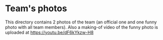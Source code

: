 Team's photos
====

This directory contains 2 photos of the team (an official one and one funny photo with all team members). Also a making-of video of the funny photo is uploaded at https://youtu.be/dF6kYkzw-H8
